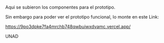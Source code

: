 Aqui se subieron los componentes para el prototipo.

Sin embargo para poder ver el prototipo funcional, lo monte en este Link:

https://9po3dpke7fa4mrchb748qwbuiwxdvamc.vercel.app/

UNAD
